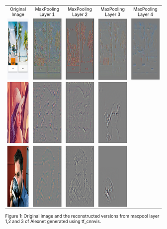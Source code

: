 

|   |   |   |   |   |
| :-----------: | :-----------: | :-----------: | :-----------: | :-----------:|
| Original Image | MaxPooling Layer 1| MaxPooling Layer 2 | MaxPooling Layer 3 | MaxPooling Layer 4 |
| <img src="4098089.png" width="196" height="196"> | <img src="2.png" width="196" height="196"> | <img src="1.png" width="196" height="196"> | <img src="3.png" width="196" height="196"> | <img src="4.png" width="196" height="196"> |
| <img src="https://github.com/InFoCusp/ui_resources/blob/master/cnnvis_images/5.png" width="196" height="196"> | <img src="https://github.com/InFoCusp/ui_resources/blob/master/cnnvis_images/6.png" width="196" height="196"> | <img src="https://github.com/InFoCusp/ui_resources/blob/master/cnnvis_images/7.png" width="196" height="196"> | <img src="https://github.com/InFoCusp/ui_resources/blob/master/cnnvis_images/8.png" width="196" height="196"> |
| <img src="https://github.com/InFoCusp/ui_resources/blob/master/cnnvis_images/9.png" width="196" height="196"> | <img src="https://github.com/InFoCusp/ui_resources/blob/master/cnnvis_images/10.png" width="196" height="196"> | <img src="https://github.com/InFoCusp/ui_resources/blob/master/cnnvis_images/11.png" width="196" height="196"> | <img src="https://github.com/InFoCusp/ui_resources/blob/master/cnnvis_images/12.png" width="196" height="196"> |

Figure 1: Original image and the reconstructed versions from maxpool layer 1,2 and 3 of Alexnet generated using tf_cnnvis. 
